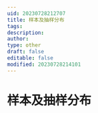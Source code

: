 ```yaml
---
uid: 20230728212707
title: 样本及抽样分布
tags: 
description: 
author: 
type: other
draft: false
editable: false
modified: 20230728214101
---
```


# 样本及抽样分布